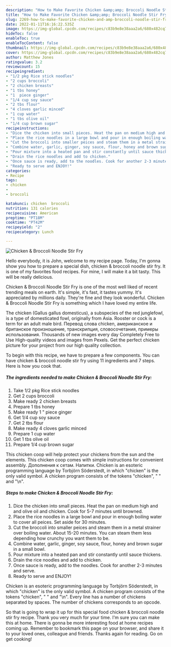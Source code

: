 ```yaml
---
description: "How to Make Favorite Chicken &amp;amp; Broccoli Noodle Stir Fry"
title: "How to Make Favorite Chicken &amp;amp; Broccoli Noodle Stir Fry"
slug: 2269-how-to-make-favorite-chicken-and-amp-broccoli-noodle-stir-fry
date: 2022-01-11T16:16:22.535Z
image: https://img-global.cpcdn.com/recipes/c83b9e8e38aaa2a6/680x482cq70/chicken-broccoli-noodle-stir-fry-recipe-main-photo.jpg
hideToc: false
enableToc: true
enableTocContent: false
thumbnail: https://img-global.cpcdn.com/recipes/c83b9e8e38aaa2a6/680x482cq70/chicken-broccoli-noodle-stir-fry-recipe-main-photo.jpg
cover: https://img-global.cpcdn.com/recipes/c83b9e8e38aaa2a6/680x482cq70/chicken-broccoli-noodle-stir-fry-recipe-main-photo.jpg
author: Matthew Jones
ratingvalue: 3.2
reviewcount: 15
recipeingredient:
- "1/2 pkg Rice stick noodles"
- "2 cups broccoli"
- "2 chicken breasts"
- "1 tbs honey"
- "1  piece ginger"
- "1/4 cup soy sauce"
- "2 tbs flour"
- "4 cloves garlic minced"
- "1 cup water"
- "1 tbs olive oil"
- "1/4 cup brown sugar"
recipeinstructions:
- "Dice the chicken into small pieces. Heat the pan on medium high and and olive oil and chicken. Cook for 5-7 minutes until browned."
- "Place the rice noodles in a large bowl and pour in enough boiling water to cover all peices. Set aside for 30 minutes."
- "Cut the broccoli into smaller peices and steam them in a metal strainer over boiling water. About 15-20 minutes. You can steam them less depending how crunchy you want them to be."
- "Combine water, garlic, ginger, soy sauce, flour, honey and brown sugar in a small bowl."
- "Pour mixture into a heated pan and stir constantly until sauce thickens."
- "Drain the rice noodles and add to chicken."
- "Once sauce is ready, add to the noodles. Cook for another 2-3 minutes and serve."
- "Ready to serve and ENJOY!"
categories:
- Recipe
tags:
- chicken
- 
- broccoli

katakunci: chicken  broccoli 
nutrition: 131 calories
recipecuisine: American
preptime: "PT18M"
cooktime: "PT42M"
recipeyield: "2"
recipecategory: Lunch

---
```



![Chicken &amp; Broccoli Noodle Stir Fry](https://img-global.cpcdn.com/recipes/c83b9e8e38aaa2a6/680x482cq70/chicken-broccoli-noodle-stir-fry-recipe-main-photo.jpg)

Hello everybody, it is John, welcome to my recipe page. Today, I'm gonna show you how to prepare a special dish, chicken &amp; broccoli noodle stir fry. It is one of my favorites food recipes. For mine, I will make it a bit tasty. This will be really delicious.

Chicken &amp; Broccoli Noodle Stir Fry is one of the most well liked of recent trending meals on earth. It's simple, it's fast, it tastes yummy. It's appreciated by millions daily. They're fine and they look wonderful. Chicken &amp; Broccoli Noodle Stir Fry is something which I have loved my entire life.

The chicken (Gallus gallus domesticus), a subspecies of the red junglefowl, is a type of domesticated fowl, originally from Asia. Rooster or cock is a term for an adult male bird. Перевод слова chicken, американское и британское произношение, транскрипция, словосочетания, примеры использования. Thousands of new images every day Completely Free to Use High-quality videos and images from Pexels. Get the perfect chicken picture for your project from our high quality collection.


To begin with this recipe, we have to prepare a few components. You can have chicken &amp; broccoli noodle stir fry using 11 ingredients and 7 steps. Here is how you cook that.

<!--inarticleads1-->

##### The ingredients needed to make Chicken &amp; Broccoli Noodle Stir Fry:

1. Take 1/2 pkg Rice stick noodles
1. Get 2 cups broccoli
1. Make ready 2 chicken breasts
1. Prepare 1 tbs honey
1. Make ready 1 &#34; piece ginger
1. Get 1/4 cup soy sauce
1. Get 2 tbs flour
1. Make ready 4 cloves garlic minced
1. Prepare 1 cup water
1. Get 1 tbs olive oil
1. Prepare 1/4 cup brown sugar


This chicken coop will help protect your chickens from the sun and the elements. This chicken coop comes with simple instructions for convenient assembly. Дополнения к сетам. Напитки. Chicken is an esoteric programming language by Torbjörn Söderstedt, in which &#34;chicken&#34; is the only valid symbol. A chicken program consists of the tokens &#34;chicken&#34;, &#34; &#34; and &#34;\n&#34;. 

<!--inarticleads2-->

##### Steps to make Chicken &amp; Broccoli Noodle Stir Fry:

1. Dice the chicken into small pieces. Heat the pan on medium high and and olive oil and chicken. Cook for 5-7 minutes until browned.
1. Place the rice noodles in a large bowl and pour in enough boiling water to cover all peices. Set aside for 30 minutes.
1. Cut the broccoli into smaller peices and steam them in a metal strainer over boiling water. About 15-20 minutes. You can steam them less depending how crunchy you want them to be.
1. Combine water, garlic, ginger, soy sauce, flour, honey and brown sugar in a small bowl.
1. Pour mixture into a heated pan and stir constantly until sauce thickens.
1. Drain the rice noodles and add to chicken.
1. Once sauce is ready, add to the noodles. Cook for another 2-3 minutes and serve.
1. Ready to serve and ENJOY!

Chicken is an esoteric programming language by Torbjörn Söderstedt, in which &#34;chicken&#34; is the only valid symbol. A chicken program consists of the tokens &#34;chicken&#34;, &#34; &#34; and &#34;\n&#34;. Every line has a number of chickens separated by spaces. The number of chickens corresponds to an opcode. 

So that is going to wrap it up for this special food chicken &amp; broccoli noodle stir fry recipe. Thank you very much for your time. I'm sure you can make this at home. There is gonna be more interesting food at home recipes coming up. Remember to bookmark this page on your browser, and share it to your loved ones, colleague and friends. Thanks again for reading. Go on get cooking!
